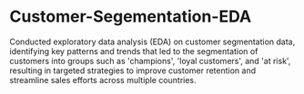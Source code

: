 # Customer-Segementation-EDA
Conducted exploratory data analysis (EDA) on customer segmentation data, identifying key patterns and trends that led to the segmentation of customers into groups such as 'champions', 'loyal customers', and 'at risk', resulting in targeted strategies to improve customer retention and streamline sales efforts across multiple countries.
